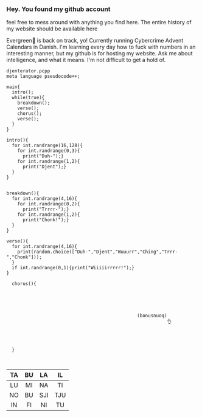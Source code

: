 ### Hey. You found my github account
feel free to mess around with anything you find here.
The entire history of my website should be available here








Evergreen🎄 is back on track, yo! 
Currently running Cybercrime Advent Calendars in Danish.
I'm learning every day how to fuck with numbers in an interesting manner, but my github is for hosting my website.
Ask me about intelligence, and what it means.
I'm not difficult to get a hold of.


```
djenterator.pcpp
meta language pseudocode++;

main{
  intro();
  while(true){
    breakdown();
    verse();
    chorus();
    verse();
  }
}

intro(){
  for int.randrange(16,128){
    for int.randrange(0,3){
      print("Duh-");}
    for int.randrange(1,2){
      print("Djent");}
  }
}


breakdown(){
  for int.randrange(4,16){
    for int.randrange(0,2){
      print("Trrrr-");}
    for int.randrange(1,2){
      print("Chonk!");}
  }
}

verse(){
  for int.randrange(4,16){
    print(random.choice(["Duh-","Djent","Wuuurr","Ching","Trrr-","Chonk"]));
  }
  if int.randrange(0,1){print("Wiiiiirrrrr!");}
}
  
  chorus(){
  




                                                (bonusnuoq)
                                                           👌




  }



```


|TA|BU|LA|IL|
|:---:|:---:|:---:|:---:|
|LU|MI|NA|TI|
|NO|BU|SJI|TJU|
|IN|FI|NI|TU|





<!--
**messingsang/messingsang** is a ✨ _special_ ✨ repository because its `README.md` (this file) appears on your GitHub profile.

Here are some ideas to get you started:

- 🔭 I’m currently working on ...
- 🌱 I’m currently learning ...
- 👯 I’m looking to collaborate on ...
- 🤔 I’m looking for help with ...
- 💬 Ask me about ...
- 📫 How to reach me: ...
- 😄 Pronouns: ...
- ⚡ Fun fact: ...
-->
